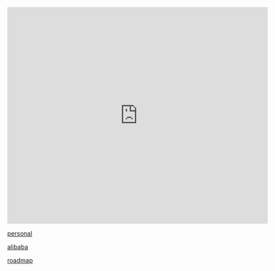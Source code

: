 <iframe id="embed_dom" name="embed_dom" frameborder="0" style="display:block;width:600px; height:500px;" src="https://www.processon.com/embed/61b2cfdcf346fb0ef6fbdd45"></iframe>

[personal](https://www.processon.com/view/link/62abfa947d9c082d0b349081)

[alibaba](https://f2e.tech/)

[roadmap](https://roadmap.sh/frontend)
